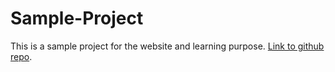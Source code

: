 
# Sample-Project

This is a sample project for the website and learning purpose.
[Link to github repo](https://github.com/kaustubhyadav/sample-project.git).
